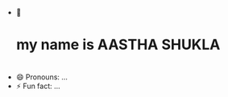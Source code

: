- 👋 <h1> my name is AASTHA SHUKLA<h1>
- 😄 Pronouns: ...
- ⚡ Fun fact: ...

<!---
AaevDynamo/AaevDynamo is a ✨ special ✨ repository because its `README.md` (this file) appears on your GitHub profile.
You can click the Preview link to take a look at your changes.
--->
